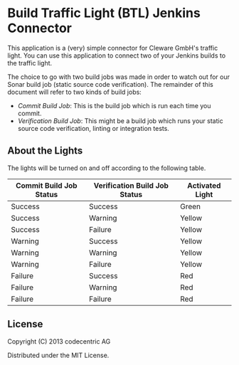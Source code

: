 # Build Traffic Light (BTL) Jenkins Connector

This application is a (very) simple connector for Cleware GmbH's traffic light. You can use this application to connect two of your Jenkins builds to the traffic light.

The choice to go with two build jobs was made in order to watch out for our Sonar build job (static source code verification). The remainder of this document will refer to two kinds of build jobs:

 - *Commit Build Job*: This is the build job which is run each time you commit.
 - *Verification Build Job*: This might be a build job which runs your static source code verification, linting or integration tests.

## About the Lights

The lights will be turned on and off according to the following table.

<table>
  <thead>
    <tr>
      <th>Commit Build Job Status</th>
      <th>Verification Build Job Status</th>
      <th>Activated Light</th>
    </tr>
  </thead>
  <tbody>
    <tr>
      <td>Success</td>
      <td>Success</td>
      <td>Green</td>
    </tr>
    <tr>
      <td>Success</td>
      <td>Warning</td>
      <td>Yellow</td>
    </tr>
    <tr>
      <td>Success</td>
      <td>Failure</td>
      <td>Yellow</td>
    </tr>
    <tr>
      <td>Warning</td>
      <td>Success</td>
      <td>Yellow</td>
    </tr>
    <tr>
      <td>Warning</td>
      <td>Warning</td>
      <td>Yellow</td>
    </tr>
    <tr>
      <td>Warning</td>
      <td>Failure</td>
      <td>Yellow</td>
    </tr>
    <tr>
      <td>Failure</td>
      <td>Success</td>
      <td>Red</td>
    </tr>
    <tr>
      <td>Failure</td>
      <td>Warning</td>
      <td>Red</td>
    </tr>
    <tr>
      <td>Failure</td>
      <td>Failure</td>
      <td>Red</td>
    </tr>
  </tbody>
</table>

## License

Copyright (C) 2013 codecentric AG

Distributed under the MIT License.
